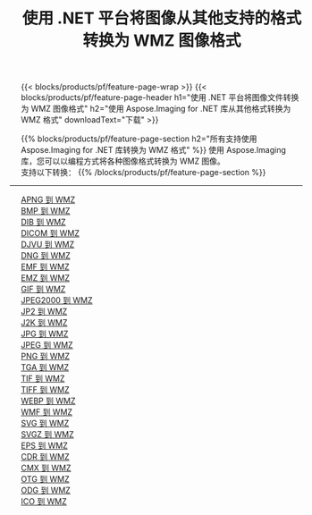 ﻿---
title: 使用 .NET 平台将图像从其他支持的格式转换为 WMZ 图像格式 
weight: 3920
url: /zh-hans/net/conversion/to/wmz 
lang: zh-hans
langdirlevel: 2
locales: zh-hans,ja,it,ru,de,es,fr,nl,id,lt,pl,pt,vi,tr,ko,zh-hant,ar,hi,th,sv,cs,uk,he
description: 使用 Aspose.Imaging for .NET 库可以轻松地将其他支持的图像格式转换为 WMZ
---

{{< blocks/products/pf/feature-page-wrap >}}
{{< blocks/products/pf/feature-page-header h1="使用 .NET 平台将图像文件转换为 WMZ 图像格式" h2="使用 Aspose.Imaging for .NET 库从其他格式转换为 WMZ 格式" downloadText="下载" >}}


{{% blocks/products/pf/feature-page-section  h2="所有支持使用 Aspose.Imaging for .NET 库转换为 WMZ 格式" %}}
使用 Aspose.Imaging 库，您可以以编程方式将各种图像格式转换为 WMZ 图像。
<br/>
支持以下转换：
{{% /blocks/products/pf/feature-page-section %}}
<div class="container-fluid productfamilypage bg-gray">
    <div class="convertypes bg-gray agp-content section">
        <div class="container">
		<hr style="margin-left:-20px;"/>
		<div class="row other-converters">
		    <div class='col-md-2 other-converter remove-lp remove-rp'><a href="/imaging/zh-hans/net/conversion/apng-to-wmz" >APNG 到 WMZ</a></div>
<div class='col-md-2 other-converter remove-lp remove-rp'><a href="/imaging/zh-hans/net/conversion/bmp-to-wmz" >BMP 到 WMZ</a></div>
<div class='col-md-2 other-converter remove-lp remove-rp'><a href="/imaging/zh-hans/net/conversion/dib-to-wmz" >DIB 到 WMZ</a></div>
<div class='col-md-2 other-converter remove-lp remove-rp'><a href="/imaging/zh-hans/net/conversion/dicom-to-wmz" >DICOM 到 WMZ</a></div>
<div class='col-md-2 other-converter remove-lp remove-rp'><a href="/imaging/zh-hans/net/conversion/djvu-to-wmz" >DJVU 到 WMZ</a></div>
<div class='col-md-2 other-converter remove-lp remove-rp'><a href="/imaging/zh-hans/net/conversion/dng-to-wmz" >DNG 到 WMZ</a></div>
<div class='col-md-2 other-converter remove-lp remove-rp'><a href="/imaging/zh-hans/net/conversion/emf-to-wmz" >EMF 到 WMZ</a></div>
<div class='col-md-2 other-converter remove-lp remove-rp'><a href="/imaging/zh-hans/net/conversion/emz-to-wmz" >EMZ 到 WMZ</a></div>
<div class='col-md-2 other-converter remove-lp remove-rp'><a href="/imaging/zh-hans/net/conversion/gif-to-wmz" >GIF 到 WMZ</a></div>
<div class='col-md-2 other-converter remove-lp remove-rp'><a href="/imaging/zh-hans/net/conversion/jpeg2000-to-wmz" >JPEG2000 到 WMZ</a></div>
<div class='col-md-2 other-converter remove-lp remove-rp'><a href="/imaging/zh-hans/net/conversion/jp2-to-wmz" >JP2 到 WMZ</a></div>
<div class='col-md-2 other-converter remove-lp remove-rp'><a href="/imaging/zh-hans/net/conversion/j2k-to-wmz" >J2K 到 WMZ</a></div>
<div class='col-md-2 other-converter remove-lp remove-rp'><a href="/imaging/zh-hans/net/conversion/jpg-to-wmz" >JPG 到 WMZ</a></div>
<div class='col-md-2 other-converter remove-lp remove-rp'><a href="/imaging/zh-hans/net/conversion/jpeg-to-wmz" >JPEG 到 WMZ</a></div>
<div class='col-md-2 other-converter remove-lp remove-rp'><a href="/imaging/zh-hans/net/conversion/png-to-wmz" >PNG 到 WMZ</a></div>
<div class='col-md-2 other-converter remove-lp remove-rp'><a href="/imaging/zh-hans/net/conversion/tga-to-wmz" >TGA 到 WMZ</a></div>
<div class='col-md-2 other-converter remove-lp remove-rp'><a href="/imaging/zh-hans/net/conversion/tif-to-wmz" >TIF 到 WMZ</a></div>
<div class='col-md-2 other-converter remove-lp remove-rp'><a href="/imaging/zh-hans/net/conversion/tiff-to-wmz" >TIFF 到 WMZ</a></div>
<div class='col-md-2 other-converter remove-lp remove-rp'><a href="/imaging/zh-hans/net/conversion/webp-to-wmz" >WEBP 到 WMZ</a></div>
<div class='col-md-2 other-converter remove-lp remove-rp'><a href="/imaging/zh-hans/net/conversion/wmf-to-wmz" >WMF 到 WMZ</a></div>
<div class='col-md-2 other-converter remove-lp remove-rp'><a href="/imaging/zh-hans/net/conversion/svg-to-wmz" >SVG 到 WMZ</a></div>
<div class='col-md-2 other-converter remove-lp remove-rp'><a href="/imaging/zh-hans/net/conversion/svgz-to-wmz" >SVGZ 到 WMZ</a></div>
<div class='col-md-2 other-converter remove-lp remove-rp'><a href="/imaging/zh-hans/net/conversion/eps-to-wmz" >EPS 到 WMZ</a></div>
<div class='col-md-2 other-converter remove-lp remove-rp'><a href="/imaging/zh-hans/net/conversion/cdr-to-wmz" >CDR 到 WMZ</a></div>
<div class='col-md-2 other-converter remove-lp remove-rp'><a href="/imaging/zh-hans/net/conversion/cmx-to-wmz" >CMX 到 WMZ</a></div>
<div class='col-md-2 other-converter remove-lp remove-rp'><a href="/imaging/zh-hans/net/conversion/otg-to-wmz" >OTG 到 WMZ</a></div>
<div class='col-md-2 other-converter remove-lp remove-rp'><a href="/imaging/zh-hans/net/conversion/odg-to-wmz" >ODG 到 WMZ</a></div>
<div class='col-md-2 other-converter remove-lp remove-rp'><a href="/imaging/zh-hans/net/conversion/ico-to-wmz" >ICO 到 WMZ</a></div>
                </div>
        </div>
    </div>
</div>
<br/>

